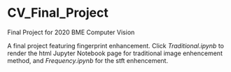 # CV_Final_Project
Final Project for 2020 BME  Computer Vision

A final project featuring fingerprint enhancement.
Click *Traditional.ipynb* to render the html Jupyter Notebook page for traditional image enhencement method, and *Frequency.ipynb* for the stft enhencement.
